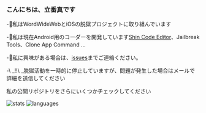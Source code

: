 ### こんにちは、立番真です

-🏃私はWordWideWebとiOSの脱獄プロジェクトに取り組んでいます

-🌱私は現在Android用のコーダーを開発しています[Shin Code Editor](https://github.com/Shin-Code-Editor)、Jailbreak Tools、Clone App Command ...

-💬私に興味がある場合は、[issues](https://github.com/Shin-Tachibana/Shin-Tachibana/issues/new?template=ama-template.md&title=Koniichiwa%20Shin%20Tachibana)までご連絡ください。

-\ _!!\ _脱獄活動を一時的に停止していますが、問題が発生した場合はメールで詳細を送信してください

私の公開リポジトリをさらにいくつかチェックしてください

![stats](https://github-readme-stats.vercel.app/api?username=tachibana-shin&hide=contribs&show_icons=true) ![languages](https://github-readme-stats.vercel.app/api/top-langs/?username=tachibana-shin&layout=compact)
